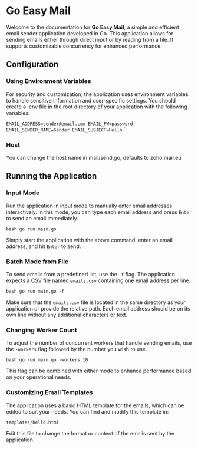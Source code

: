 # Go Easy Mail

Welcome to the documentation for **Go Easy Mail**, a simple and efficient email sender application developed in Go. This application allows for sending emails either through direct input or by reading from a file. It supports customizable concurrency for enhanced performance.


## Configuration

### Using Environment Variables
For security and customization, the application uses environment variables to handle sensitive information and user-specific settings. You should create a .env file in the root directory of your application with the following variables:


`
EMAIL_ADDRESS=sender@email.com
EMAIL_PW=password
EMAIL_SENDER_NAME=Sender
EMAIL_SUBJECT=Hello
`
`
### Host
You can change the host name in mail/send.go, defaults to zoho.mail.eu


## Running the Application

### Input Mode

Run the application in input mode to manually enter email addresses interactively. In this mode, you can type each email address and press `Enter` to send an email immediately.

`bash
go run main.go
`

Simply start the application with the above command, enter an email address, and hit `Enter` to send.

### Batch Mode from File

To send emails from a predefined list, use the `-f` flag. The application expects a CSV file named `emails.csv` containing one email address per line.

`bash
go run main.go -f
`

Make sure that the `emails.csv` file is located in the same directory as your application or provide the relative path. Each email address should be on its own line without any additional characters or text.

### Changing Worker Count

To adjust the number of concurrent workers that handle sending emails, use the `-workers` flag followed by the number you wish to use.

`bash
go run main.go -workers 10
`

This flag can be combined with either mode to enhance performance based on your operational needs.

### Customizing Email Templates

The application uses a basic HTML template for the emails, which can be edited to suit your needs. You can find and modify this template in:

`
templates/hello.html
`

Edit this file to change the format or content of the emails sent by the application.
